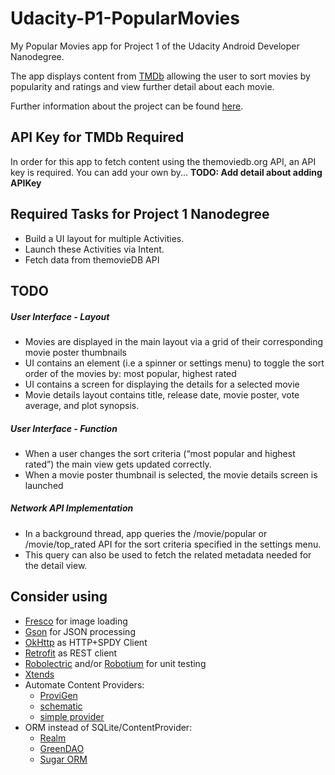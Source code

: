 # Udacity-P1-PopularMovies
My Popular Movies app for Project 1 of the Udacity Android Developer Nanodegree.

The app displays content from [TMDb](https://www.themoviedb.org) allowing the user to sort movies by popularity and ratings and view further detail about each movie.

Further information about the project can be found [here](https://docs.google.com/document/d/1ZlN1fUsCSKuInLECcJkslIqvpKlP7jWL2TP9m6UiA6I/pub?embedded=true).

## API Key for TMDb Required

In order for this app to fetch content using the themoviedb.org API, an API key is required.  You can add your own by... **TODO: Add detail about adding APIKey**

## Required Tasks for Project 1 Nanodegree

- Build a UI layout for multiple Activities.
- Launch these Activities via Intent.
- Fetch data from themovieDB API

## TODO

##### User Interface - Layout
- Movies are displayed in the main layout via a grid of their corresponding movie poster thumbnails
- UI contains an element (i.e a spinner or settings menu) to toggle the sort order of the movies by: most popular, highest rated
- UI contains a screen for displaying the details for a selected movie
- Movie details layout contains title, release date, movie poster, vote average, and plot synopsis.

##### User Interface - Function
- When a user changes the sort criteria (“most popular and highest rated”) the main view gets updated correctly.
- When a movie poster thumbnail is selected, the movie details screen is launched

##### Network API Implementation 
- In a background thread, app queries the /movie/popular or /movie/top_rated API for the sort criteria specified in the settings menu.
- This query can also be used to fetch the related metadata needed for the detail view.

## Consider using
  - [Fresco](http://frescolib.org/) for image loading
  - [Gson](https://github.com/google/gson) for JSON processing
  - [OkHttp](http://square.github.io/okhttp/) as HTTP+SPDY Client
  - [Retrofit](http://square.github.io/retrofit/) as REST client
  - [Robolectric](https://github.com/robolectric/robolectric) and/or [Robotium](https://code.google.com/p/robotium/) for unit testing
  - [Xtends](http://futurice.com/blog/android-development-has-its-own-swift)
  - Automate Content Providers:
    - [ProviGen](https://github.com/TimotheeJeannin/ProviGen)
    - [schematic](https://github.com/SimonVT/schematic)
    - [simple provider](https://github.com/Triple-T/simpleprovider)
  - ORM instead of SQLite/ContentProvider:
    - [Realm](https://realm.io/docs/java)
    - [GreenDAO](http://greendao-orm.com/)
    - [Sugar ORM](http://satyan.github.io/sugar/index.html)
